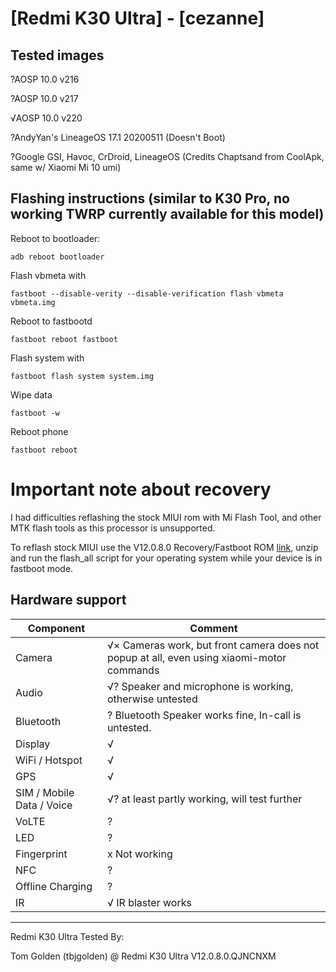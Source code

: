 # [Redmi K30 Ultra] - [cezanne]

## Tested images
?AOSP 10.0 v216

?AOSP 10.0 v217

√AOSP 10.0 v220

?AndyYan's LineageOS 17.1 20200511 (Doesn't Boot)

?Google GSI, Havoc, CrDroid, LineageOS (Credits Chaptsand from CoolApk, same w/ Xiaomi Mi 10 umi)

## Flashing instructions (similar to K30 Pro, no working TWRP currently available for this model)

Reboot to bootloader:
```
adb reboot bootloader
```
Flash vbmeta with 
```
fastboot --disable-verity --disable-verification flash vbmeta vbmeta.img
``` 
Reboot to fastbootd
```
fastboot reboot fastboot
```
Flash system with
```
fastboot flash system system.img
```
Wipe data
```
fastboot -w
```
Reboot phone
```
fastboot reboot
```

# Important note about recovery

I had difficulties reflashing the stock MIUI rom with Mi Flash Tool, and other MTK flash tools as this processor is unsupported.

To reflash stock MIUI use the V12.0.8.0 Recovery/Fastboot ROM [link](https://bigota.d.miui.com/V12.0.8.0.QJNCNXM/miui_CEZANNE_V12.0.8.0.QJNCNXM_1ae9faa171_10.0.zip), unzip and run the flash_all script for your operating system while your device is in fastboot mode.

## Hardware support

| Component                 |      Comment                                              |
|---------------------------|-----------------------------------------------------------|
| Camera                    | √× Cameras work, but front camera does not popup at all, even using xiaomi-motor commands |
| Audio                     | √? Speaker and microphone is working, otherwise untested |
| Bluetooth                 | ? Bluetooth Speaker works fine, In-call is untested. |
| Display                   | √ |
| WiFi / Hotspot            | √ |
| GPS                       | √ |
| SIM / Mobile Data / Voice | √? at least partly working, will test further |
| VoLTE                     | ? |
| LED                       | ? |
| Fingerprint               | x Not working |
| NFC                       | ? |
| Offline Charging          | ? |
| IR                        | √ IR blaster works |

---

Redmi K30 Ultra Tested By:

Tom Golden (tbjgolden) @ Redmi K30 Ultra V12.0.8.0.QJNCNXM 
